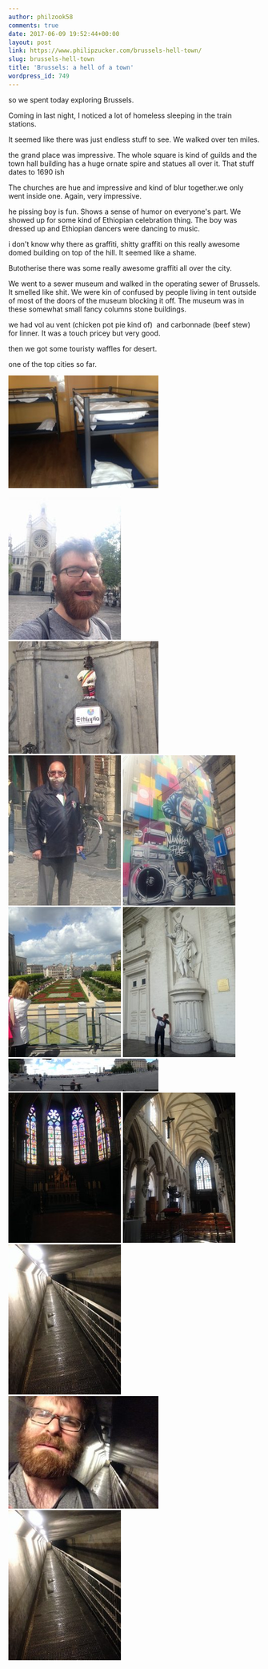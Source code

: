 ```yaml
---
author: philzook58
comments: true
date: 2017-06-09 19:52:44+00:00
layout: post
link: https://www.philipzucker.com/brussels-hell-town/
slug: brussels-hell-town
title: 'Brussels: a hell of a town'
wordpress_id: 749
---
```


so we spent today exploring Brussels.

Coming in last night, I noticed a lot of homeless sleeping in the train stations.

It seemed like there was just endless stuff to see. We walked over ten miles.

the grand place was impressive. The whole square is kind of guilds and the town hall building has a huge ornate spire and statues all over it. That stuff dates to 1690 ish

The churches are hue and impressive and kind of blur together.we only went inside one. Again, very impressive.

he pissing boy is fun. Shows a sense of humor on everyone's part. We showed up for some kind of Ethiopian celebration thing. The boy was dressed up and Ethiopian dancers were dancing to music.

i don't know why there as graffiti, shitty graffiti on this really awesome domed building on top of the hill. It seemed like a shame.

Butotherise there was some really awesome graffiti all over the city.

We went to a sewer museum and walked in the operating sewer of Brussels. It smelled like shit. We were kin of confused by people living in tent outside of most of the doors of the museum blocking it off. The museum was in these somewhat small fancy columns stone buildings.

we had vol au vent (chicken pot pie kind of)  and carbonnade (beef stew) for linner. It was a touch pricey but very good.

then we got some touristy waffles for desert.

one of the top cities so far.

[![img_0336](/assets/IMG_0336-300x225.jpg)](/assets/IMG_0336.jpg) [![img_0340](/assets/IMG_0340-e1497037271956-225x300.jpg)](/assets/IMG_0340-e1497037271956.jpg) [![img_0346](/assets/IMG_0346-300x225.jpg)](/assets/IMG_0346.jpg) [![img_0350](/assets/IMG_0350-e1497037846531-225x300.jpg)](/assets/IMG_0350-e1497037846531.jpg) [![img_0351](/assets/IMG_0351-e1497037827940-225x300.jpg)](/assets/IMG_0351-e1497037827940.jpg) [![img_0354](/assets/IMG_0354-e1497037806111-225x300.jpg)](/assets/IMG_0354-e1497037806111.jpg) [![img_0356](/assets/IMG_0356-e1497037780493-225x300.jpg)](/assets/IMG_0356-e1497037780493.jpg) [![img_0360](/assets/IMG_0360-300x65.jpg)](/assets/IMG_0360.jpg) [![img_0362](/assets/IMG_0362-e1497037763415-225x300.jpg)](/assets/IMG_0362-e1497037763415.jpg) [![img_0363](/assets/IMG_0363-e1497037746740-225x300.jpg)](/assets/IMG_0363-e1497037746740.jpg) [![img_0364](/assets/IMG_0364-e1497037729610-225x300.jpg)](/assets/IMG_0364-e1497037729610.jpg) [![img_0365](/assets/IMG_0365-e1497037707585-300x225.jpg)](/assets/IMG_0365-e1497037707585.jpg)[![img_0364](/assets/IMG_0364-e1497037729610-225x300.jpg)](/assets/IMG_0364-e1497037729610.jpg)












